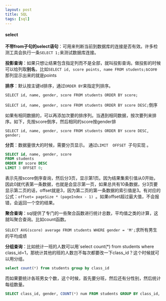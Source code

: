 ```yaml
---
layout: post
title: SQL
tags: [sql]
---
```


#### select

**不带from子句的select语句**：可用来判断当前到数据库的连接是否有效。许多检测工具会执行一条`SELECT 1;`来测试数据库连接。 

**投影查询**：如果只想让结果包含指定列而不是全部，就叫投影查询。做投影的时候可以给列取**别名**，比如`SELECT id, score points, name FROM students;`score那列显示出来的就是points

**排序**：默认按主键id排序，通过`ORDER BY`来指定列排序。

`SELECT id, name, gender, score FROM students ORDER BY score;`

`SELECT id, name, gender, score FROM students ORDER BY score DESC;`倒序

如果有相同数据的，可以再添加次要的排序列。当遇到相同数据，按次要列来排序。如下，先按score倒序，然后相同的score按gender排

`SELECT id, name, gender, score FROM students ORDER BY score DESC, gender;`

<!-- more -->

**分页**：数据量很大的时候，需要分页显示。 通过`LIMIT  OFFSET `子句实现 。

```sql
SELECT id, name, gender, score
FROM students
ORDER BY score DESC
LIMIT 3 OFFSET 0;
```

表示先按score倒序查询，然后分3页，显示第1页。因为结果集索引值从0开始，因此0就代表第一条数据，也就是会显示第一页，如果总共有10条数据，分3页要显示第二页的话，offset就是3，因为第二页的第一条数据的索引值是3。有对应的公式：`offset= pageSize * (pageIndex - 1) `。如果offset超过最大值，不会报错，会返回一个空的结果。

**聚合查询**：sql提供了专门的一些聚合函数进行统计总数，平均值之类的计算，这就叫聚合查询。比如count函数。

`SELECT AVG(score) average FROM students WHERE gender = 'M';`求所有男生的平均成绩

**分组查询**：比如统计一班的人数可以用`select count(*) from students where class_id=1，那统计其他的班的人数岂不每次都要改一下class_id？这个时候就可以用分组。

```sql
select count(*) from students group by class_id
```

而如果要统计各班男女个数，这个时候，首先要分班，然后还有分性别，然后统计每组数量。

```sql
SELECT class_id, gender, COUNT(*) num FROM students GROUP BY class_id, gender;
```

